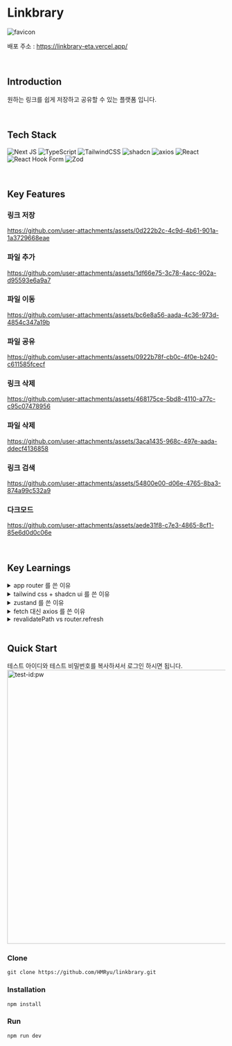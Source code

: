 # Linkbrary

![favicon](https://github.com/user-attachments/assets/1888ec45-30c6-4a00-9b94-217ebadc4fb8)

배포 주소  : https://linkbrary-eta.vercel.app/

<br />

## Introduction

원하는 링크를 쉽게 저장하고 공유할 수 있는 플랫폼 입니다.

<br />

## Tech Stack

![Next JS](https://img.shields.io/badge/Next-black?style=for-the-badge&logo=next.js&logoColor=white)
![TypeScript](https://img.shields.io/badge/typescript-%23007ACC.svg?style=for-the-badge&logo=typescript&logoColor=white)
![TailwindCSS](https://img.shields.io/badge/tailwindcss-%2338B2AC.svg?style=for-the-badge&logo=tailwind-css&logoColor=white)
![shadcn](https://img.shields.io/badge/shadcn%2Fui-000000?style=for-the-badge&logo=shadcnui&logoColor=white)
![axios](https://img.shields.io/badge/axios-671ddf?&style=for-the-badge&logo=axios&logoColor=white)
![React](https://img.shields.io/badge/zustand-%2320232a.svg?style=for-the-badge&logo=react&logoColor=%2361DAFB)
![React Hook Form](https://img.shields.io/badge/React%20Hook%20Form-%23EC5990.svg?style=for-the-badge&logo=reacthookform&logoColor=white)
![Zod](https://img.shields.io/badge/zod-%233068b7.svg?style=for-the-badge&logo=zod&logoColor=white)

<br />

## Key Features

### 링크 저장 
https://github.com/user-attachments/assets/0d222b2c-4c9d-4b61-901a-1a3729668eae

### 파일 추가
https://github.com/user-attachments/assets/1df66e75-3c78-4acc-902a-d95593e6a9a7

### 파일 이동
https://github.com/user-attachments/assets/bc6e8a56-aada-4c36-973d-4854c347a19b

### 파일 공유 
https://github.com/user-attachments/assets/0922b78f-cb0c-4f0e-b240-c611585fcecf

### 링크 삭제 
https://github.com/user-attachments/assets/468175ce-5bd8-4110-a77c-c95c07478956

### 파일 삭제 
https://github.com/user-attachments/assets/3aca1435-968c-497e-aada-ddecf4136858

### 링크 검색 
https://github.com/user-attachments/assets/54800e00-d06e-4765-8ba3-874a99c532a9

### 다크모드
https://github.com/user-attachments/assets/aede31f8-c7e3-4865-8cf1-85e6d0d0c06e

<br />

## Key Learnings

<details>
<summary>app router 를 쓴 이유</summary>
<br>
원래 시안에서는 Next.js 의 Pages router 를 이용하고, data fetching 시 react-query 를 사용하라고 했었다.

내가 생각하기에 서버 컴포넌트를 활용하는 것이 더 효율적이라고 생각하여 app router 로 변경하여 프로젝트를 진행하였다.

다음은 app router 를 쓴 이유들이다.

## Data Fetching

서버 컴포넌트를 통해서 효과적인 Data fetching 을 하기 위해 next.js 의 app router 를 사용했다.

app router 는 page router 와는 다르게 기본적으로 모든 컴포넌트가 서버 컴포넌트이다.

서버 컴포넌트는 서버에서 직접 렌더링 되기 때문에 브라우저에서 request 전송 시 이미 데이터가 포함된 HTML 이 작성되어 있다. 따라서 초기 로딩 시간을 매우 줄여줄 수 있기 때문에 유저는 완성된 HTML 을 바로 볼 수 있고 UX 향상에도 도움이 될 것이라고 판단하여 app router 를 도입하게 되었다.

## vs getServerSideProps

그럼 pages router 를 사용하면서 부분적으로 서버 사이드 렌더링을 사용할 수 있는 함수를 사용하면 되지 않냐는 궁금증이 있을 수 있다.

1. 코드의 간소화

getServerSideProps 는 특정 페이지에서 서버사이드 렌더링을 위해 필요한 함수이다. 그렇다고 한다면, 서버 사이드 렌더링이 필요한 부분에 계속 이 함수를 작성해야 하는데, 이렇게 되면 코드의 양이 길어질 수 있다.

2. 렌더링 프로세스

getServerSideProps 는 서버에서 데이터를 가져온 후 props 로 클라이언트 컴포넌트에 전달하는 방식이다. 반면, 서버 컴포넌트는 서버에서 데이터를 가져와 이미 HTML 을 렌더링 해 놓기 때문에 더 효율적으로 렌더링이 가능하다.

3. 캐싱

서버 컴포넌트는 자동으로 캐싱을 수행할 수 있는 반면, getServerSideProps 는 수동으로 캐싱을 해줘야 한다. 따라서 1번의 이유와 연결된다. 코드를 더욱 간소화 시킬 수 있다.

이러한 이유들로 app router 를 채택하였다.

<br />

</details>

<details>
<summary>tailwind css + shadcn ui 를 쓴 이유</summary>
<br>

## tailwind 의 장점

### 별도의 CSS 파일이 필요 없음

tailwind 는 다른 css 와는 달리, 따로 css 파일을 생성하지 않아도 된다는 점이 장점이다. className 에 바로 스타일링을 할 수 있기 때문에 스타일링 속도가 향상된다.

### 사전 정의된 유틸리티 클래스

사전에 정의된 유틸리티 클래스를 이용하여 일관된 스타일링을 할 수 있다는 점이 장점이다.

### 런타임이 아닌 빌드 타임에 실행

런타임에 실행되지 않아, 사용자가 서비스를 실행할 때 스타일을 동적으로 적용하지 않는다. 빌드 시점에 미리 스타일이 적용되기 때문에 서비스가 빠르게 로드되며 성능 면에서 장점이 존재한다.

### vs Styled Component

### CSS-in-JS

런타임에 스타일을 생성하기 때문에 초기 로드 속도가 느릴 수 있다는 단점이 존재한다. 또한, JS 코드에 스타일링을 입력해야 하기 때문에 보기에 따라 코드가 복잡해 보일 수 있다는 단점이 존재한다.

### vs Module CSS

### 별도의 CSS 파일 필요

각 컴포넌트마다 별도의 css 파일이 필요하기 때문에 스타일링 속도가 느려질 수 있다는 단점이 존재한다.

### 일관성 문제

tailwind 는 미리 정의된 유틸리티 클래스를 이용하여 스타일을 하기 때문에 일관적인 스타일을 하기 쉬운 반면, module css 는 컴포넌트마다 다른 스타일이 적용될 수 있기 때문에 일관성을 유지하기 어려울 수 있다.

<br />

</details>

<details>
<summary>zustand 를 쓴 이유</summary>
<br>

## Zustand 를 사용한 이유

어떤 상태관리 라이브러리를 사용할 지 고민했다. 그래서 많이 쓰이고 있는 상태관리 라이브러리에 대해 조사해 보았다.

### Redux

Redux는 Redux Thunk, Redux Saga 등 다른 추가적인 라이브러리들이 많이 존재하였고 Devtools 도 존재하여 디버깅이 쉽다는 장점이 있었다.

하지만 설정이 복잡하였고, 보일러플레이트가 긴 단점이 존재하였다.

### Redux Toolkit

Redux Toolkit 은 Redux 의 간소화 버전으로 긴 보일러플레이트를 짧게 줄인 라이브러리이다. 다만, 이렇게 줄인 코드로도 복잡성을 가지고 있기 때문에 같은 이유로 사용에서 배제하게 되었다.

### Jotai

Jotai 는 위의 복잡한 보일러플레이트와는 다르게 간편하게 사용할 수 있다는 장점이 있었다. 다만, 다른 라이브러리와는 다른 Atom 패턴을 사용하기 때문에 패턴에 대해 이해하려면 어느 정도의 시간이 필요했다.

### Recoil

Recoil 은 React 에서 만든 상태관리 라이브러리이다. 다만, FLUX 패턴이 아닌 Atomic 패턴을 사용하기에 패턴에 대해 이해하는 시간이 필요했다. 또한 Zustand 에 비해 용량이 큰 단점이 존재하였다.

### Zustand

Zustand 는 가볍고, 보일러플레이트가 거의 필요하지 않았다. 단순하고 직관적이어서 이해하기 편리하였다. Devtools 가 없다는 것이 단점이었지만, 간단한 코드로 디버깅 하기에는 무리가 없다는 판단이 들어서 Zustand 를 이용하여 모달을 관리하기로 결정하였다.

 

- 소스 코드
    
    ```tsx
    import { create } from 'zustand';
    
    import { ModalStore } from '../types/modal/modal-type';
    
    const useModal = create<ModalStore>((set) => ({
      type: null,
      data: {},
      isOpen: false,
      onOpen: (type, data = {}) => set({ isOpen: true, type, data }),
      onClose: () => set({ type: null, isOpen: false }),
    }));
    
    export default useModal;
    
    ```
    

확실히 직관적인 코드여서 사용하는데 큰 어려움이 없었다.

이 모달 코드를 잘 작성해 놓아서 다른 프로젝트에서도 사용하였다. 관리가 너무 편리하여 다른 방법을 알기 전까지는 이 모달 코드로 계속 사용할 것 같다.

<br />

</details>


<details>
<summary>fetch 대신 axios 를 쓴 이유</summary>
<br>
Next.js 에서 제공되는 fetch 를 사용하지 않고 axios 를 사용하였다.

## Axios Interceptor

대부분의 api 요청 시 accessToken 을 header 에 담아서 요청을 보내야 했었다.

axios interceptor 를 사용하면 모든 http 요청을 중앙에서 제어할 수 있기 때문에 모든 요청에 공통된 헤더를 추가할 수 있어서 편리하게 데이터를 요청할 수 있었다.

fetch 함수는 인터셉터 기능을 기본적으로 지원하지 않았다. 그래서 따로 인터셉터 기능을 구현해야 했는데, 이 역시 코드의 양이 길어지기 때문에 axios interceptor 를 사용하였다.

- fetch 를 사용한 소스코드
    
    
    ```tsx
    import { getAccessToken } from "../cookies";
    
    const addLink = async (url: string, folderId: number | undefined) => {
      const accessToken = await getAccessToken();
    
      const res = await fetch(`${process.env.NEXT_PUBLIC_BASE_URL}/links`, {
        method: "POST",
        headers: {
          Authorization: `Bearer ${accessToken}`,
          "Content-Type": "application/json",
        },
        body: JSON.stringify({
          url,
          folderId,
        }),
      });
    
      return res;
    };
    
    export default addLink;
    ```

- axios 를 사용한 소스코드
    
    
    ```tsx
    import axiosInstance from "../axiosInstance";
    
    const addLink = async (url: string, folderId: number | undefined) => {
      const res = await axiosInstance.post("/links", {
        url,
        folderId,
      });
    
      return res;
    };

    export default addLink;
    ```
    

물론 fetch 를 사용하면 캐싱 기능이 내장되어 있어서 장점이 있었겠지만, 코드를 간단하게 적을 수 있어 보는 사람이 이해하기 쉬운 이점이 더 크다고 생각하여 axios 를 사용하였다.

<br />

</details>

<details>
<summary>revalidatePath vs router.refresh</summary>
<br>
이 프로젝트에서는 router.refresh 를 많이 사용하였다.

revalidatePath 는 서버측에서 사용되는 캐시 무효화 함수이고, router.refresh 는 클라이언트측에서 사용되는 캐시 무효화 함수이다.

이 프로젝트에서는 모달을 이용하여 데이터를 변경하는 경우가 굉장히 많았는데, 모달 사용 시 이벤트가 많았고, 이벤트를 사용하기 위해 클라이언트 컴포넌트를 사용했다.

따라서 데이터의 변경 시 클라이언트에서 사용 가능한 router.refresh 를 적극적으로 사용하였다.

<br />

</details>

<br />

## Quick Start

테스트 아이디와 테스트 비밀번호를 복사하셔서 로그인 하시면 됩니다.
<img width="633" alt="test-id:pw" src="https://github.com/user-attachments/assets/e9f1e3a8-e728-4035-a4bb-eda5c9ea967d">

### Clone
```
git clone https://github.com/HMRyu/linkbrary.git
```

### Installation
```
npm install
```

### Run
```
npm run dev
```


